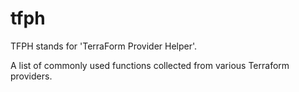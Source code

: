 # tfph

TFPH stands for 'TerraForm Provider Helper'.


A list of commonly used functions collected from various Terraform providers.
